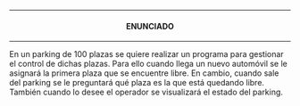 <hr>
<h4 align="center">ENUNCIADO</h4>
<hr>

En un parking de 100 plazas se quiere realizar un programa para gestionar el control de dichas plazas. Para
ello cuando llega un nuevo automóvil se le asignará la primera plaza que se encuentre libre. En cambio, cuando
sale del parking se le preguntará qué plaza es la que está quedando libre. También cuando lo desee el operador
se visualizará el estado del parking.
